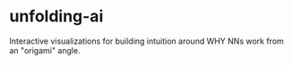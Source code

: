 # unfolding-ai

Interactive visualizations for building intuition around WHY NNs work from an "origami" angle.
